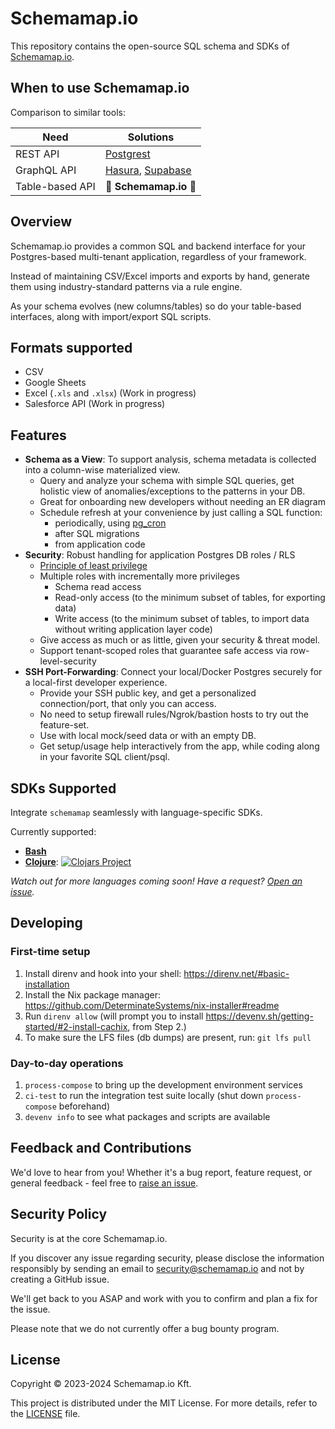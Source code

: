 # Schemamap.io

This repository contains the open-source SQL schema and SDKs of [Schemamap.io](https://schemamap.io).

## When to use Schemamap.io

Comparison to similar tools:

| Need | Solutions |
|--------------------|-------------------------------------------------------|
| REST API           | [Postgrest](https://postgrest.org/en/stable/)         |
| GraphQL API        | [Hasura](https://hasura.io/), [Supabase](https://github.com/supabase/pg_graphql) |
| Table-based API    | :tada: **Schemamap.io** :tada:                            |

## Overview

Schemamap.io provides a common SQL and backend interface for your Postgres-based multi-tenant application, regardless of your framework.

Instead of maintaining CSV/Excel imports and exports by hand, generate them using industry-standard patterns via a rule engine.

As your schema evolves (new columns/tables) so do your table-based interfaces, along with import/export SQL scripts.

## Formats supported

- CSV
- Google Sheets
- Excel (`.xls` and `.xlsx`) (Work in progress)
- Salesforce API (Work in progress)

## Features

- **Schema as a View**: To support analysis, schema metadata is collected into a column-wise materialized view.
  - Query and analyze your schema with simple SQL queries, get holistic view of anomalies/exceptions to the patterns in your DB.
  - Great for onboarding new developers without needing an ER diagram
  - Schedule refresh at your convenience by just calling a SQL function:
    - periodically, using [pg_cron](https://github.com/citusdata/pg_cron)
    - after SQL migrations
    - from application code
- **Security**: Robust handling for application Postgres DB roles / RLS
  - [Principle of least privilege](https://en.wikipedia.org/wiki/Principle_of_least_privilege)
  - Multiple roles with incrementally more privileges
    - Schema read access
    - Read-only access (to the minimum subset of tables, for exporting data)
    - Write access (to the minimum subset of tables, to import data without writing application layer code)
  - Give access as much or as little, given your security & threat model.
  - Support tenant-scoped roles that guarantee safe access via row-level-security
- **SSH Port-Forwarding**: Connect your local/Docker Postgres securely for a local-first developer experience.
  - Provide your SSH public key, and get a personalized connection/port, that only you can access.
  - No need to setup firewall rules/Ngrok/bastion hosts to try out the feature-set.
  - Use with local mock/seed data or with an empty DB.
  - Get setup/usage help interactively from the app, while coding along in your favorite SQL client/psql.

## SDKs Supported

Integrate `schemamap` seamlessly with language-specific SDKs.

Currently supported:

- **[Bash](./bash)**
- **[Clojure](./clojure)**:
  [![Clojars Project](https://img.shields.io/clojars/v/io.schemamap/schemamap-clj.svg)](https://clojars.org/io.schemamap/schemamap-clj)

_Watch out for more languages coming soon! Have a request? [Open an issue](https://github.com/schemamap/schemamap/issues/new)._

## Developing

### First-time setup
1. Install direnv and hook into your shell: https://direnv.net/#basic-installation
2. Install the Nix package manager: https://github.com/DeterminateSystems/nix-installer#readme
3. Run `direnv allow` (will prompt you to install https://devenv.sh/getting-started/#2-install-cachix, from Step 2.)
4. To make sure the LFS files (db dumps) are present, run: `git lfs pull`

### Day-to-day operations
1. `process-compose` to bring up the development environment services
2. `ci-test` to run the integration test suite locally (shut down `process-compose` beforehand)
3. `devenv info` to see what packages and scripts are available

## Feedback and Contributions
We'd love to hear from you! Whether it's a bug report, feature request, or general feedback - feel free to [raise an issue](https://github.com/schemamap/schemamap/issues/new).

## Security Policy

Security is at the core Schemamap.io.

If you discover any issue regarding security, please disclose the information responsibly by sending an email to security@schemamap.io and not by creating a GitHub issue.

We'll get back to you ASAP and work with you to confirm and plan a fix for the issue.

Please note that we do not currently offer a bug bounty program.

## License
Copyright © 2023-2024 Schemamap.io Kft.

This project is distributed under the MIT License. For more details, refer to the [LICENSE](./LICENSE) file.
